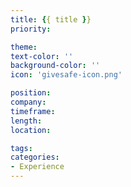 ```yaml
---
title: {{ title }}
priority:

theme:
text-color: ''
background-color: ''
icon: 'givesafe-icon.png'

position:
company:
timeframe:
length:
location:

tags:
categories:
- Experience
---
```

